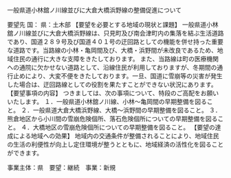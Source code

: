 一般県道小林舘ノ川線並びに大倉大橋浜野線の整備促進について

要望先	国：
	県：土木部
【要望を必要とする地域の現状と課題】
一般県道小林舘ノ川線並びに大倉大橋浜野線は、只見町及び南会津町内の集落を結ぶ生活道路であり、国道２８９号及び国道４０１号の迂回路としての機能を併せ持った重要な道路です。当路線の小林・亀岡間及び、大橋・浜野間が未改良であるため、地域住民の通行に大きな支障をきたしております。
また、当路線は町の医療機関への通院に欠かせない道路として、沿線住民が利用しておりますが、冬期間の通行止めにより、大変不便をきたしております。一旦、国道に雪崩等の災害が発生した場合は、迂回路線としての役割を果たすことができない状況にあります。
【要望事項の内容】
つきましては、次の事項について、特段のご高配をお願いいたします。
１．一般県道小林舘ノ川線、小林～亀岡間の早期整備を図ること。
２．一般県道大倉大橋浜野線、大橋～浜野間の早期整備を図ること。
３．熊倉地区から小川間の雪崩危険個所、落石危険個所についての早期整備を図ること。
４．大橋地区の雪崩危険個所についての早期整備を図ること。
【要望の達成による地域への効果】
地域内の交通条件が整備されることにより、地域住民の生活の利便性が向上し定住環境が整うとともに、地域経済の活性化を図ることができます。












事業主体：県　要望：継続　事業：新規